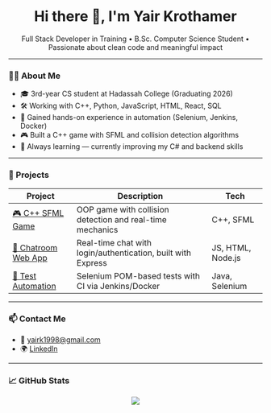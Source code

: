 <h1 align="center">Hi there 👋, I'm Yair Krothamer</h1>

<p align="center">
  Full Stack Developer in Training • B.Sc. Computer Science Student • Passionate about clean code and meaningful impact
</p>

---

### 🧑‍🎓 About Me

- 🎓 3rd-year CS student at Hadassah College (Graduating 2026)
- 🛠️ Working with C++, Python, JavaScript, HTML, React, SQL
- 🧪 Gained hands-on experience in automation (Selenium, Jenkins, Docker)
- 🎮 Built a C++ game with SFML and collision detection algorithms
- 💬 Always learning — currently improving my C# and backend skills

---

### 🚀 Projects

| Project | Description | Tech |
|--------|-------------|------|
| [🎮 C++ SFML Game](https://github.com/yairkr13/your-game-link) | OOP game with collision detection and real-time mechanics | C++, SFML |
| [💬 Chatroom Web App](https://github.com/yairkr13/ChatRoom) | Real-time chat with login/authentication, built with Express | JS, HTML, Node.js |
| [🧪 Test Automation](https://github.com/yairkr13/your-testing-project-link) | Selenium POM-based tests with CI via Jenkins/Docker | Java, Selenium |

---

### 📫 Contact Me

- 📧 [yairk1998@gmail.com](mailto:yairk1998@gmail.com)
- 🌍 [LinkedIn](https://www.linkedin.com/in/yair-krothamer-8b0448230)

---

### 📈 GitHub Stats
<p align="center">
  <img src="https://github-readme-stats.vercel.app/api?username=yairkr13&show_icons=true&theme=tokyonight" />
</p>
